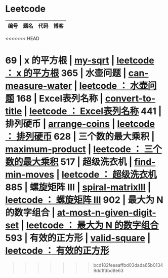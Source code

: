 # Leetcode

编号 | 题名 | 代码 | 博客
 :-: | :-: | :-: | :-: 
<<<<<<< HEAD

 69   |  x 的平方根 | [my-sqrt](https://github.com/ghxuan/leetcode/blob/master/py/my-sqrt.py) | [leetcode ： x 的平方根](/) 
 365   |  水壶问题 | [can-measure-water](https://github.com/ghxuan/leetcode/blob/master/py/can-measure-water.py) | [leetcode ： 水壶问题](/) 
 168   |  Excel表列名称 | [convert-to-title](https://github.com/ghxuan/leetcode/blob/master/py/convert-to-title.py) | [leetcode ： Excel表列名称](/) 
 441   |  排列硬币 | [arrange-coins](https://github.com/ghxuan/leetcode/blob/master/py/arrange-coins.py) | [leetcode ： 排列硬币](/) 
 628   |  三个数的最大乘积 | [maximum-product](https://github.com/ghxuan/leetcode/blob/master/py/maximum-product.py) | [leetcode ： 三个数的最大乘积](/) 
 517   |  超级洗衣机 | [find-min-moves](https://github.com/ghxuan/leetcode/blob/master/py/find-min-moves.py) | [leetcode ： 超级洗衣机](/) 
 885   |  螺旋矩阵 III | [spiral-matrixIII](https://github.com/ghxuan/leetcode/blob/master/py/spiral-matrixIII.py) | [leetcode ： 螺旋矩阵 III](/) 
 902   |  最大为 N 的数字组合 | [at-most-n-given-digit-set](https://github.com/ghxuan/leetcode/blob/master/py/at-most-n-given-digit-set.py) | [leetcode ： 最大为 N 的数字组合](/) 
 593   |  有效的正方形 | [valid-square](https://github.com/ghxuan/leetcode/blob/master/py/valid-square.py) | [leetcode ： 有效的正方形](/) 
=======
 
>>>>>>> bcd182feeaaffbd03dada65b01349dc1fdbd8e63
